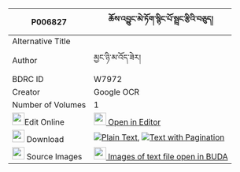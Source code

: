|P006827|ཆོས་འབྱུང་མེ་ཏོག་སྙིང་པོ་སྦྲང་རྩིའི་བཅུད། 
| --- | --- 
|Alternative Title |
|Author| མྱང་ཉི་མ་འོད་ཟེར།
|BDRC ID | W7972
|Creator | Google OCR
|Number of Volumes| 1
|<img width="25" src="https://img.icons8.com/color/25/000000/edit-property.png">Edit Online| [<img width="25" src="https://avatars.githubusercontent.com/u/45091458?s=200&v=4"> Open in Editor](http://editor.openpecha.org/P006827)
|<img width="25" src="https://img.icons8.com/fluent/48/000000/download-2.png"/>  Download | [![](https://img.icons8.com/color/20/000000/txt.png)Plain Text](https://github.com/Openpecha/P006827/releases/download/v1/chojung_metok_nyingpo_drangtsi_plain_P006827.zip), [![](https://img.icons8.com/color/20/000000/txt.png)Text with Pagination](https://github.com/Openpecha/P006827/releases/download/v1/chojung_metok_nyingpo_drangtsi_pages_P006827.zip)
|<img width="25" src="https://img.icons8.com/plasticine/100/000000/pictures-folder.png"/>  Source Images | [<img width="25" src="https://library.bdrc.io/icons/BUDA-small.svg"> Images of text file open in BUDA](https://library.bdrc.io/show/bdr:W7972)